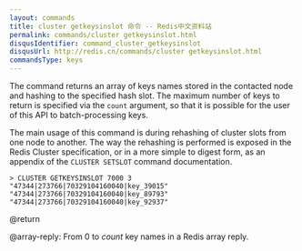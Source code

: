```yaml
---
layout: commands
title: cluster getkeysinslot 命令 -- Redis中文资料站
permalink: commands/cluster getkeysinslot.html
disqusIdentifier: command_cluster_getkeysinslot
disqusUrl: http://redis.cn/commands/cluster getkeysinslot.html
commandsType: keys
---
```


The command returns an array of keys names stored in the contacted node and
hashing to the specified hash slot. The maximum number of keys to return
is specified via the `count` argument, so that it is possible for the user
of this API to batch-processing keys.

The main usage of this command is during rehashing of cluster slots from one
node to another. The way the rehashing is performed is exposed in the Redis
Cluster specification, or in a more simple to digest form, as an appendix
of the `CLUSTER SETSLOT` command documentation.

```
> CLUSTER GETKEYSINSLOT 7000 3
"47344|273766|70329104160040|key_39015"
"47344|273766|70329104160040|key_89793"
"47344|273766|70329104160040|key_92937"
```

@return

@array-reply: From 0 to *count* key names in a Redis array reply.
